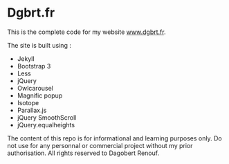 Dgbrt.fr
========

This is the complete code for my website www.dgbrt.fr.

The site is built using :

- Jekyll
- Bootstrap 3
- Less
- jQuery
- Owlcarousel
- Magnific popup
- Isotope
- Parallax.js
- jQuery SmoothScroll
- jQuery.equalheights

The content of this repo is for informational and learning purposes only. Do not use for any personnal or commercial project without my prior authorisation. All rights reserved to Dagobert Renouf.